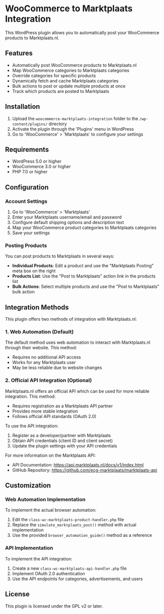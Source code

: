 # WooCommerce to Marktplaats Integration

This WordPress plugin allows you to automatically post your WooCommerce products to Marktplaats.nl.

## Features

- Automatically post WooCommerce products to Marktplaats.nl
- Map WooCommerce categories to Marktplaats categories
- Override categories for specific products
- Dynamically fetch and cache Marktplaats categories
- Bulk actions to post or update multiple products at once
- Track which products are posted to Marktplaats

## Installation

1. Upload the `woocommerce-marktplaats-integration` folder to the `/wp-content/plugins/` directory
2. Activate the plugin through the 'Plugins' menu in WordPress
3. Go to 'WooCommerce' > 'Marktplaats' to configure your settings

## Requirements

- WordPress 5.0 or higher
- WooCommerce 3.0 or higher
- PHP 7.0 or higher

## Configuration

### Account Settings

1. Go to 'WooCommerce' > 'Marktplaats'
2. Enter your Marktplaats username/email and password
3. Configure default shipping options and description text
4. Map your WooCommerce product categories to Marktplaats categories
5. Save your settings

### Posting Products

You can post products to Marktplaats in several ways:

- **Individual Products**: Edit a product and use the "Marktplaats Posting" meta box on the right
- **Products List**: Use the "Post to Marktplaats" action link in the products list
- **Bulk Actions**: Select multiple products and use the "Post to Marktplaats" bulk action

## Integration Methods

This plugin offers two methods of integration with Marktplaats.nl:

### 1. Web Automation (Default)

The default method uses web automation to interact with Marktplaats.nl through their website. This method:

- Requires no additional API access
- Works for any Marktplaats user
- May be less reliable due to website changes

### 2. Official API Integration (Optional)

Marktplaats.nl offers an official API which can be used for more reliable integration. This method:

- Requires registration as a Marktplaats API partner
- Provides more stable integration
- Follows official API standards (OAuth 2.0)

To use the API integration:

1. Register as a developer/partner with Marktplaats
2. Obtain API credentials (client ID and client secret)
3. Update the plugin settings with your API credentials

For more information on the Marktplaats API:
- API Documentation: https://api.marktplaats.nl/docs/v1/index.html
- GitHub Repository: https://github.com/ecg-marktplaats/marktplaats-api

## Customization

### Web Automation Implementation

To implement the actual browser automation:

1. Edit the `class-wc-marktplaats-product-handler.php` file
2. Replace the `simulate_marktplaats_post()` method with actual implementation
3. Use the provided `browser_automation_guide()` method as a reference

### API Implementation

To implement the API integration:

1. Create a new `class-wc-marktplaats-api-handler.php` file
2. Implement OAuth 2.0 authentication
3. Use the API endpoints for categories, advertisements, and users

## License

This plugin is licensed under the GPL v2 or later.